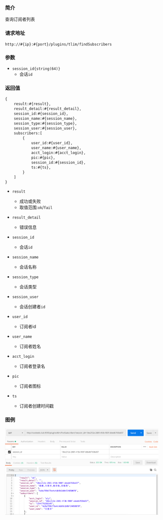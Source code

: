 ### 简介

查询订阅者列表

### 请求地址
```
http://#{ip}:#{port}/plugins/tlim/findSubscribers
```

### 参数

- `session_id{string(64)}`
    - 会话`id`

### 返回值
```
{
    result:#{result},
    result_detail:#{result_detail},
    session_id:#{session_id},
    session_name:#{session_name},
    session_type:#{session_type},
    session_user:#{session_user},
    subscribers:[
        {
            user_id:#{user_id},
            user_name:#{user_name},
            acct_login:#{acct_login},
            pic:#{pic},
            session_id:#{session_id},
            ts:#{ts},
        }
    ]
}
```

- `result`
    - 成功或失败
    - 取值范围:`ok`/`fail`

- `result_detail`
    - 错误信息

- `session_id`
    - 会话`id`

- `session_name`
    - 会话名称

- `session_type`
    - 会话类型

- `session_user`
    - 会话创建者`id`

- `user_id`
    - 订阅者id

- `user_name`
    - 订阅者姓名

- `acct_login`
    - 订阅者登录名

- `pic`
    - 订阅者图标

- `ts`
    - 订阅者创建时间戳

### 图例

![Alt text][demo1]

[demo1]:https://github.com/GepengCn/tlim/blob/dev/images/FIND_SUBSCRIBERS_LIST.png?raw=true
